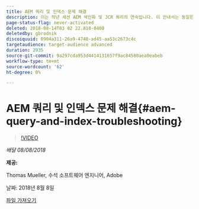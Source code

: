 ```yaml
---
title: AEM 쿼리 및 인덱스 문제 해결
description: 이는 작년 세션 AEM 색인화 및 JCR 쿼리의 연속입니다. 이 안내서는 동일한 주제를 다루지만 완전히 새로운 내용을 담고 있으며 이전 프레젠테이션과 거의 겹치지 않습니다. AEM 6.4의 새로운 기능도 포함되어 있습니다.
page-status-flag: never-activated
deleted: 2018-08-14T03 02 22.818-0400
deletedby: gbrodnik
discoiquuid: 0904a311-26a9-4748-ad45-aa53c2673c4c
targetaudience: target-audience advanced
duration: 2935
source-git-commit: 9a297cda953d4414131657f9ac84580aea0eabeb
workflow-type: tm+mt
source-wordcount: '62'
ht-degree: 0%

---
```



# AEM 쿼리 및 인덱스 문제 해결{#aem-query-and-index-troubleshooting}

>[!VIDEO](https://video.tv.adobe.com/v/23270/?quality=9)

*배달 08/08/2018*

**제공:**

Thomas Mueller, 수석 소프트웨어 엔지니어, Adobe

날짜: 2018년 8월 8일

[파일 가져오기](assets/20180808-gems-adobe+cloud+platform-experience+system+of+record-1.pdf)

<!--
[Get back to the Overview](https://helpx.adobe.com/kr/experience-manager/kt/eseminars/gems/aem-index.html)
-->
